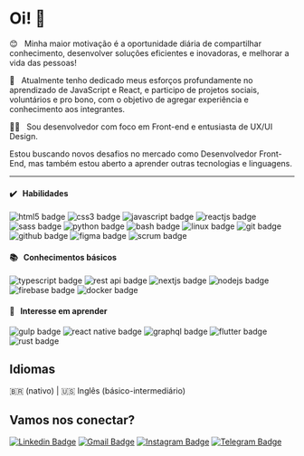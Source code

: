 # Oi! 👋

😊 &nbsp; Minha maior motivação é a oportunidade diária de compartilhar conhecimento, desenvolver soluções eficientes e inovadoras, e melhorar a vida das pessoas!

🚀 &nbsp; Atualmente tenho dedicado meus esforços profundamente no aprendizado de JavaScript e React, e participo de projetos sociais, voluntários e pro bono, com o objetivo de agregar experiência e conhecimento aos integrantes.

👨‍💻 &nbsp; Sou desenvolvedor com foco em Front-end e entusiasta de UX/UI Design.

Estou buscando novos desafios no mercado como Desenvolvedor Front-End, mas também estou aberto a aprender outras tecnologias e linguagens.

---

#### ✔️ &nbsp; Habilidades

<img src="https://img.shields.io/badge/html5-E34F26?style=for-the-badge&logo=html5&logoColor=f0f0f0" alt="html5 badge"> <img src="https://img.shields.io/badge/css3-1572B6?style=for-the-badge&logo=css3&logoColor=f0f0f0" alt="css3 badge"> <img src="https://img.shields.io/badge/javascript-F7DF1E?style=for-the-badge&logo=javascript&logoColor=0d1117" alt="javascript badge"> <img src="https://img.shields.io/badge/react-61DAFB?style=for-the-badge&logo=react&logoColor=0d1117" alt="reactjs badge"> <img src="https://img.shields.io/badge/sass-CC6699?style=for-the-badge&logo=sass&logoColor=f0f0f0" alt="sass badge"> <img src="https://img.shields.io/badge/python-3776AB?style=for-the-badge&logo=python&logoColor=f0f0f0" alt="python badge"> <img src="https://img.shields.io/badge/shell_script-4EAA25?style=for-the-badge&logo=gnu-bash&logoColor=f0f0f0" alt="bash badge"> <img src="https://img.shields.io/badge/linux-FCC624?style=for-the-badge&logo=linux&logoColor=0d1117" alt="linux badge"> <img src="https://img.shields.io/badge/git-F05032?style=for-the-badge&logo=git&logoColor=f0f0f0" alt="git badge"> <img src="https://img.shields.io/badge/github-f0f0f0?style=for-the-badge&logo=github&logoColor=0d1117" alt="github badge"> <img src="https://img.shields.io/badge/figma-F24E1E?style=for-the-badge&logo=figma&logoColor=f0f0f0" alt="figma badge"> <img src="https://img.shields.io/badge/scrum-009FDA?style=for-the-badge&logo=scrum&logoColor=f0f0f0" alt="scrum badge">

#### 📚 &nbsp; Conhecimentos básicos

<img src="https://img.shields.io/badge/typescript-3178C6?style=for-the-badge&logo=typescript&logoColor=f0f0f0" alt="typescript badge"> <img src="https://img.shields.io/badge/rest_api-f0f0f0?style=for-the-badge&logo=json&logoColor=0d1117" alt="rest api badge"> <img src="https://img.shields.io/badge/next.js-f0f0f0?style=for-the-badge&logo=next.js&logoColor=0d1117" alt="nextjs badge"> <img src="https://img.shields.io/badge/node.js-339933?style=for-the-badge&logo=node.js&logoColor=f0f0f0" alt="nodejs badge"> <img src="https://img.shields.io/badge/firebase-FFCA28?style=for-the-badge&logo=firebase&logoColor=0d1117" alt="firebase badge"> <img src="https://img.shields.io/badge/docker-2496ED?style=for-the-badge&logo=docker&logoColor=f0f0f0" alt="docker badge">

#### 🔎 &nbsp; Interesse em aprender

<img src="https://img.shields.io/badge/gulp-CF4647?style=for-the-badge&logo=gulp&logoColor=f0f0f0" alt="gulp badge"> <img src="https://img.shields.io/badge/react_native-61DAFB?style=for-the-badge&logo=react&logoColor=0d1117" alt="react native badge"> <img src="https://img.shields.io/badge/graphql-E434AA?style=for-the-badge&logo=graphql&logoColor=f0f0f0" alt="graphql badge"> <img src="https://img.shields.io/badge/flutter-02569B?style=for-the-badge&logo=flutter&logoColor=f0f0f0" alt="flutter badge"> <img src="https://img.shields.io/badge/rust-f0f0f0?style=for-the-badge&logo=rust&logoColor=0d1117" alt="rust badge">

## Idiomas

🇧🇷 (nativo) | 🇺🇸 Inglês (básico-intermediário)

## Vamos nos conectar?

[![Linkedin Badge](https://img.shields.io/badge/stenioas-0A66C2?style=for-the-badge&logo=linkedin&logoColor=white&link=https://www.linkedin.com/in/stenioas/)](https://www.linkedin.com/in/stenioas/)
[![Gmail Badge](https://img.shields.io/badge/stenioas-EA4335?style=for-the-badge&logo=gmail&logoColor=white&link=mailto:stenioas@gmail.com)](mailto:stenioas@gmail.com)
[![Instagram Badge](https://img.shields.io/badge/stenioas-E4405F?style=for-the-badge&logo=instagram&logoColor=white&link=https://www.instagram.com/stenioas/)](https://www.instagram.com/stenioas/)
[![Telegram Badge](https://img.shields.io/badge/stenioas-26A5E4?style=for-the-badge&logo=telegram&logoColor=white&link=https://t.me/stenioas/)](https://t.me/stenioas/)
